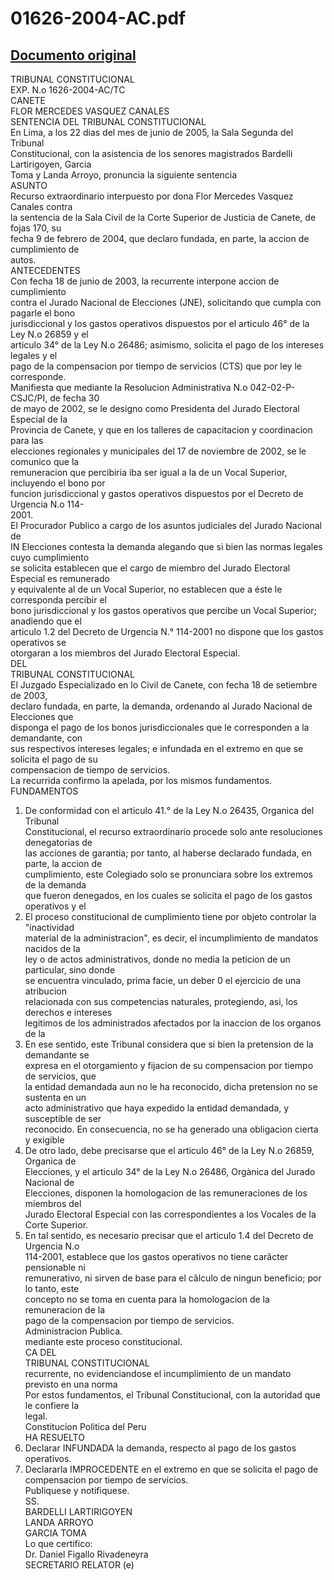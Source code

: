 
01626-2004-AC.pdf
=================
  
[Documento original](https://tc.gob.pe/jurisprudencia/2005/01626-2004-AC.pdf)  
---  
TRIBUNAL CONSTITUCIONAL  
EXP. N.o 1626-2004-AC/TC  
CANETE  
FLOR MERCEDES VASQUEZ CANALES  
SENTENCIA DEL TRIBUNAL CONSTITUCIONAL  
En Lima, a los 22 dias del mes de junio de 2005, la Sala Segunda del Tribunal  
Constitucional, con la asistencia de los senores magistrados Bardelli Lartirigoyen, Garcia  
Toma y Landa Arroyo, pronuncia la siguiente sentencia  
ASUNTO  
Recurso extraordinario interpuesto por dona Flor Mercedes Vasquez Canales contra  
la sentencia de la Sala Civil de la Corte Superior de Justicia de Canete, de fojas 170, su  
fecha 9 de febrero de 2004, que declaro fundada, en parte, la accion de cumplimiento de  
autos.  
ANTECEDENTES  
Con fecha 18 de junio de 2003, la recurrente interpone accion de cumplimiento  
contra el Jurado Nacional de Elecciones (JNE), solicitando que cumpla con pagarle el bono  
jurisdiccional y los gastos operativos dispuestos por el articulo 46° de la Ley N.o 26859 y el  
articulo 34° de la Ley N.o 26486; asimismo, solicita el pago de los intereses legales y el  
pago de la compensacion por tiempo de servicios (CTS) que por ley le corresponde.  
Manifiesta que mediante la Resolucion Administrativa N.o 042-02-P-CSJC/PI, de fecha 30  
de mayo de 2002, se le designo como Presidenta del Jurado Electoral Especial de la  
Provincia de Canete, y que en los talleres de capacitacion y coordinacion para las  
elecciones regionales y municipales del 17 de noviembre de 2002, se le comunico que la  
remuneracion que percibiria iba ser igual a la de un Vocal Superior, incluyendo el bono por  
funcion jurisdiccional y gastos operativos dispuestos por el Decreto de Urgencia N.o 114-  
2001.  
El Procurador Publico a cargo de los asuntos judiciales del Jurado Nacional de  
IN Elecciones contesta la demanda alegando que si bien las normas legales cuyo cumplimiento  
se solicita establecen que el cargo de miembro del Jurado Electoral Especial es remunerado  
y equivalente al de un Vocal Superior, no establecen que a éste le corresponda percibir el  
bono jurisdiccional y los gastos operativos que percibe un Vocal Superior; anadiendo que el  
articulo 1.2 del Decreto de Urgencia N.° 114-2001 no dispone que los gastos operativos se  
otorgaran a los miembros del Jurado Electoral Especial.  
DEL  
TRIBUNAL CONSTITUCIONAL  
El Juzgado Especializado en lo Civil de Canete, con fecha 18 de setiembre de 2003,  
declaro fundada, en parte, la demanda, ordenando al Jurado Nacional de Elecciones que  
disponga el pago de los bonos jurisdiccionales que le corresponden a la demandante, con  
sus respectivos intereses legales; e infundada en el extremo en que se solicita el pago de su  
compensacion de tiempo de servicios.  
La recurrida confirmo la apelada, por los mismos fundamentos.  
FUNDAMENTOS  
1. De conformidad con el articulo 41.° de la Ley N.o 26435, Organica del Tribunal  
Constitucional, el recurso extraordinario procede solo ante resoluciones denegatorias de  
las acciones de garantia; por tanto, al haberse declarado fundada, en parte, la accion de  
cumplimiento, este Colegiado solo se pronunciara sobre los extremos de la demanda  
que fueron denegados, en los cuales se solicita el pago de los gastos operativos y el  
2. El proceso constitucional de cumplimiento tiene por objeto controlar la "inactividad  
material de la administracion", es decir, el incumplimiento de mandatos nacidos de la  
ley o de actos administrativos, donde no media la peticion de un particular, sino donde  
se encuentra vinculado, prima facie, un deber 0 el ejercicio de una atribucion  
relacionada con sus competencias naturales, protegiendo, asi, los derechos e intereses  
legitimos de los administrados afectados por la inaccion de los organos de la  
3. En ese sentido, este Tribunal considera que si bien la pretension de la demandante se  
expresa en el otorgamiento y fijacion de su compensacion por tiempo de servicios, que  
la entidad demandada aun no le ha reconocido, dicha pretension no se sustenta en un  
acto administrativo que haya expedido la entidad demandada, y susceptible de ser  
reconocido. En consecuencia, no se ha generado una obligacion cierta y exigible  
4. De otro lado, debe precisarse que el articulo 46° de la Ley N.o 26859, Organica de  
Elecciones, y el articulo 34° de la Ley N.o 26486, Orgànica del Jurado Nacional de  
Elecciones, disponen la homologacion de las remuneraciones de los miembros del  
Jurado Electoral Especial con las correspondientes a los Vocales de la Corte Superior.  
5. En tal sentido, es necesario precisar que el articulo 1.4 del Decreto de Urgencia N.o  
114-2001, establece que los gastos operativos no tiene carâcter pensionable ni  
remunerativo, ni sirven de base para el câlculo de ningun beneficio; por lo tanto, este  
concepto no se toma en cuenta para la homologacion de la remuneracion de la  
pago de la compensacion por tiempo de servicios.  
Administracion Publica.  
mediante este proceso constitucional.  
CA DEL  
TRIBUNAL CONSTITUCIONAL  
recurrente, no evidenciandose el incumplimiento de un mandato previsto en una norma  
Por estos fundamentos, el Tribunal Constitucional, con la autoridad que le confiere la  
legal.  
Constitucion Politica del Peru  
HA RESUELTO  
1. Declarar INFUNDADA la demanda, respecto al pago de los gastos operativos.  
2. Declararla IMPROCEDENTE en el extremo en que se solicita el pago de  
compensacion por tiempo de servicios.  
Publiquese y notifiquese.  
SS.  
BARDELLI LARTIRIGOYEN  
LANDA ARROYO  
GARCIA TOMA  
Lo que certifico:  
Dr. Daniel Figallo Rivadeneyra  
SECRETARIO RELATOR (e)